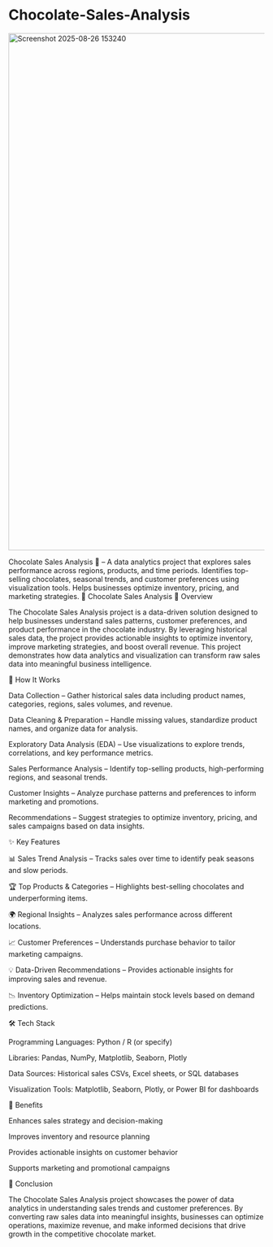 # Chocolate-Sales-Analysis

<img width="1915" height="1018" alt="Screenshot 2025-08-26 153240" src="https://github.com/user-attachments/assets/4bc5a54b-1d5f-48dc-b3d5-312826bcb397" />

Chocolate Sales Analysis 🍫 – A data analytics project that explores sales performance across regions, products, and time periods. Identifies top-selling chocolates, seasonal trends, and customer preferences using visualization tools. Helps businesses optimize inventory, pricing, and marketing strategies.
🍫 Chocolate Sales Analysis
📌 Overview

The Chocolate Sales Analysis project is a data-driven solution designed to help businesses understand sales patterns, customer preferences, and product performance in the chocolate industry. By leveraging historical sales data, the project provides actionable insights to optimize inventory, improve marketing strategies, and boost overall revenue. This project demonstrates how data analytics and visualization can transform raw sales data into meaningful business intelligence.

🔹 How It Works

Data Collection – Gather historical sales data including product names, categories, regions, sales volumes, and revenue.

Data Cleaning & Preparation – Handle missing values, standardize product names, and organize data for analysis.

Exploratory Data Analysis (EDA) – Use visualizations to explore trends, correlations, and key performance metrics.

Sales Performance Analysis – Identify top-selling products, high-performing regions, and seasonal trends.

Customer Insights – Analyze purchase patterns and preferences to inform marketing and promotions.

Recommendations – Suggest strategies to optimize inventory, pricing, and sales campaigns based on data insights.

✨ Key Features

📊 Sales Trend Analysis – Tracks sales over time to identify peak seasons and slow periods.

🏆 Top Products & Categories – Highlights best-selling chocolates and underperforming items.

🌍 Regional Insights – Analyzes sales performance across different locations.

📈 Customer Preferences – Understands purchase behavior to tailor marketing campaigns.

💡 Data-Driven Recommendations – Provides actionable insights for improving sales and revenue.

📉 Inventory Optimization – Helps maintain stock levels based on demand predictions.

🛠️ Tech Stack

Programming Languages: Python / R (or specify)

Libraries: Pandas, NumPy, Matplotlib, Seaborn, Plotly

Data Sources: Historical sales CSVs, Excel sheets, or SQL databases

Visualization Tools: Matplotlib, Seaborn, Plotly, or Power BI for dashboards

🚀 Benefits

Enhances sales strategy and decision-making

Improves inventory and resource planning

Provides actionable insights on customer behavior

Supports marketing and promotional campaigns

🎯 Conclusion

The Chocolate Sales Analysis project showcases the power of data analytics in understanding sales trends and customer preferences. By converting raw sales data into meaningful insights, businesses can optimize operations, maximize revenue, and make informed decisions that drive growth in the competitive chocolate market.
